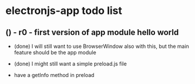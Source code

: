 # electronjs-app todo list

## () - r0 - first version of app module hello world
* (done) I will still want to use BrowserWindow also with this, but the main feature should be the app module
* (done) I might still want a simple preload.js file

* have a getInfo method in preload